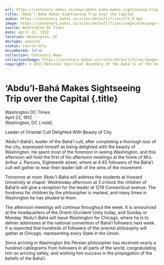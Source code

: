```yaml
---
url: https://centenary.bahai.us/news/abdul-baha-makes-sightseeing-trip-over-capital
title: ‘Abdu’l-Bahá Makes Sightseeing Trip over the Capital
audio: https://centenary.bahai.us/sites/default/files/273_0.mp3
image: https://centenary.bahai.us/sites/default/files/imagecache/page-main-image/images/press_clippings/04-22-1912%20Wash%20DC%20TImes%20Abdul%20Baha%20Makes%20Sight-Seeing%20Trip.png
source: Washington DC Times
date: April 22, 1912
location: Washington, DC
doctype: website
status: search-only
encumbered: false
collection: Centenary News
collectionImage: https://centenary.bahai.us/sites/default/files/imagecache/theme-image/main_image/abdulbaha-overview-small_0.jpg
copyright: © 2011 National Spiritual Assembly of the Bahá’ís of the United States
---
```



# ‘Abdu’l-Bahá Makes Sightseeing Trip over the Capital {.title}

Washington DC Times  
April 22, 1912  
Washington, DC
{.noid}  



Leader of Oriental Cult Delighted With Beauty of City.

‘Abdu’l-Bahá’í, leader of the Bahá’í cult, after completing a thorough tour of the city, expressed himself as being delighted with the beauty of Washington. He spent most of the forenoon in seeing Washington, and this afternoon will hold the first of his afternoon meetings at the home of Mrs. Arthur J. Parsons, Eighteenth street, where at 4:45 followers of the Bahá’í cult will gather to hear their leader talk of the aims of the movement.

Tomorrow at noon ‘Abdu’l-Bahá will address the students at Howard University at chapel. Wednesday afternoon at 3 o’clock the children of Bahá’ís will give a reception for the leader at 1219 Connecticut avenue. The fondness for children by the philosopher is marked, and many times in Washington he has alluded to them.

The afternoon meetings will continue throughout the week. It is announced at the headquarters of the Orient-Occident Unity today, and Sunday or Monday ‘Abdu’l-Bahá will leave Washington for Chicago, where he is to deliver addresses at the national convention of Bahá’í followers next week. It is expected that hundreds of followers of the oriental philosophy will gather at Chicago, representing every State in the Union.

Since arriving in Washington the Persian philosopher has received nearly a hundred cablegrams from followers in all parts of the world, congratulating him on arriving safely, and wishing him success in the propagation of the beliefs of the Bahá’í.